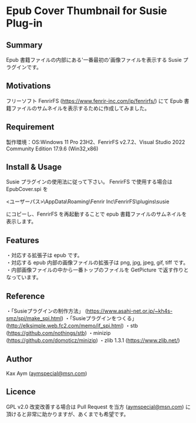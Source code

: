 # Epub Cover Thumbnail for Susie Plug-in

## Summary
Epub 書籍ファイルの内部にある'一番最初の'画像ファイルを表示する Susie プラグインです。

## Motivations
フリーソフト FenrirFS (https://www.fenrir-inc.com/jp/fenrirfs/) にて Epub 書籍ファイルのサムネイルを表示するために作成してみました。

## Requirement
製作環境：OS:Windows 11 Pro 23H2、FenrirFS v2.7.2、Visual Studio 2022 Community Edition 17.9.6 (Win32,x86)

## Install & Usage
Susie プラグインの使用法に従って下さい。
FenrirFS で使用する場合は EpubCover.spi を

<ユーザーパス>\AppData\Roaming\Fenrir Inc\FenrirFS\plugins\susie

にコピーし、FenrirFS を再起動することで epub 書籍ファイルのサムネイルを表示します。
## Features

・対応する拡張子は epub です。<br/>
・対応する epub 内部の画像ファイルの拡張子は png, jpg, jpeg, gif, tiff です。
・内部画像ファイルの中から一番トップのファイルを GetPicture で返す作りとなっています。

## Reference
・「Susieプラグインの制作方法」 (https://www.asahi-net.or.jp/~kh4s-smz/spi/make_spi.html)
・「Susieプラグインをつくる」 (http://elksimple.web.fc2.com/memo/if_spi.html)
・stb (https://github.com/nothings/stb)
・minizip (https://github.com/domoticz/minizip)
・zlib 1.3.1 (https://www.zlib.net/)

## Author
Kax Aym (aymspecial@msn.com)

## Licence
GPL v2.0
改変改善する場合は Pull Request を当方 (aymspecial@msn.com) に頂けると非常に助かりますが、あくまでも希望です。
